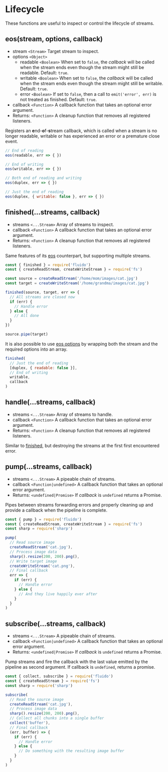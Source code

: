 # Lifecycle

These functions are useful to inspect or control the lifecycle of streams.

## eos(stream, options, callback)

- stream `<Stream>`
  Target stream to inspect.
- options `<Object>`
  - readable `<Boolean>`
    When set to `false`, the *callback* will be called
    when the stream ends even though the stream might still be readable.
    Default: `true`.
  - writable `<Boolean>`
    When set to `false`, the *callback* will be called
    when the stream ends even though the stream might still be writable.
    Default: `true`.
  - error `<Boolean>`
    If set to `false`, then a call to `emit('error', err)`
    is not treated as finished.
    Default: `true`.
- callback `<Function>`
  A callback function that takes an optional error argument.
- Returns: `<Function>`
  A cleanup function that removes all registered listeners.

Registers an **e**nd-**o**f-**s**tream callback, which is called when a stream
is no longer readable, writable or has experienced an error
or a premature close event.

```javascript
// End of reading
eos(readable, err => { })

// End of writing
eos(writable, err => { })

// Both end of reading and writing
eos(duplex, err => { })

// Just the end of reading
eos(duplex, { writable: false }, err => { })
```

## finished(...streams, callback)

- streams `<...Stream>`
  Array of streams to inspect.
- callback `<Function>`
  A callback function that takes an optional error argument.
- Returns: `<Function>`
  A cleanup function that removes all registered listeners.

Same features of its [eos](#eosstream-options-callback) counterpart,
but supporting multiple streams.

```javascript
const { finished } = require('fluido')
const { createReadStream, createWriteStream } = require('fs')

const source = createReadStream('/home/mom/images/cat.jpg')
const target = createWriteStream('/home/grandma/images/cat.jpg')

finished(source, target, err => {
  // All streams are closed now
  if (err) {
    // Handle error
  } else {
    // All done
  }
})

source.pipe(target)
```

It is also possible to use [eos options](#eosstream-options-callback)
by wrapping both the stream and the required options into an array.

```javascript
finished(
  // Just the end of reading
  [duplex, { readable: false }],
  // End of writing
  writable,
  callback
)
```

## handle(...streams, callback)

- streams `<...Stream>`
  Array of streams to handle.
- callback `<Function>`
  A callback function that takes an optional error argument.
- Returns: `<Function>`
  A cleanup function that removes all registered listeners.

Similar to [finished](#finishedstreams-callback), but destroying the
streams at the first first encountered error.

## pump(...streams, callback)

- streams `<...Stream>`
  A pipeable chain of streams.
- callback `<Function|undefined>`
  A callback function that takes an optional error argument.
- Returns: `<undefined|Promise>`
  If *callback* is `undefined` returns a Promise.

Pipes between streams forwarding errors and properly cleaning up
and provide a callback when the pipeline is complete.

```javascript
const { pump } = require('fluido')
const { createReadStream, createWriteStream } = require('fs')
const sharp = require('sharp')

pump(
  // Read source image
  createReadStream('cat.jpg'),
  // Process image data
  sharp().resize(200, 200).png(),
  // Write target image
  createWriteStream('cat.png'),
  // Final callback
  err => {
    if (err) {
      // Handle error
    } else {
      // And they live happily ever after
    }
  }
)
```

## subscribe(...streams, callback)

- streams `<...Stream>`
  A pipeable chain of streams.
- callback `<Function|undefined>`
  A callback function that takes an optional error argument.
- Returns: `<undefined|Promise>`
  If *callback* is `undefined` returns a Promise.

Pump streams and fire the callback with the last value emitted by the pipeline
as second argument.
If callback is `undefined`, returns a promise.

```javascript
const { collect, subscribe } = require('fluido')
const { createReadStream } = require('fs')
const sharp = require('sharp')

subscribe(
  // Read the source image
  createReadStream('cat.jpg'),
  // Process image data
  sharp().resize(200, 200).png(),
  // Collect all chunks into a single buffer
  collect('buffer'),
  // Final callback
  (err, buffer) => {
    if (err) {
      // Handle error
    } else {
      // Do something with the resulting image buffer
    }
  }
)
```
